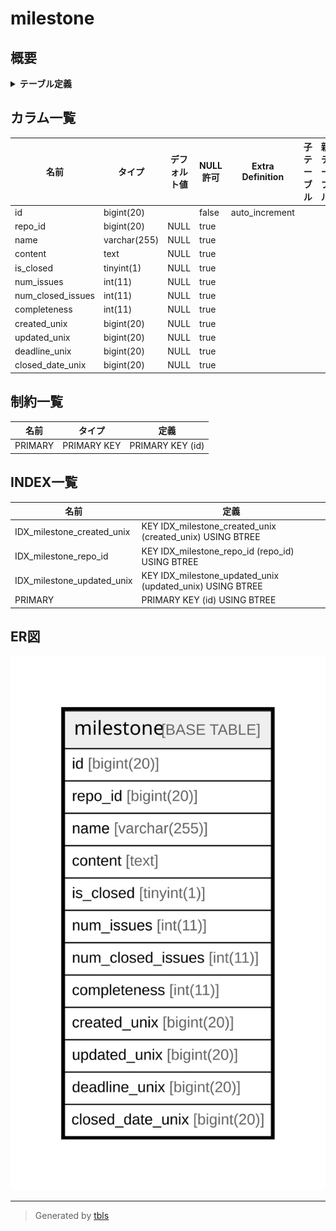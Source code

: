 # milestone

## 概要

<details>
<summary><strong>テーブル定義</strong></summary>

```sql
CREATE TABLE `milestone` (
  `id` bigint(20) NOT NULL AUTO_INCREMENT,
  `repo_id` bigint(20) DEFAULT NULL,
  `name` varchar(255) DEFAULT NULL,
  `content` text DEFAULT NULL,
  `is_closed` tinyint(1) DEFAULT NULL,
  `num_issues` int(11) DEFAULT NULL,
  `num_closed_issues` int(11) DEFAULT NULL,
  `completeness` int(11) DEFAULT NULL,
  `created_unix` bigint(20) DEFAULT NULL,
  `updated_unix` bigint(20) DEFAULT NULL,
  `deadline_unix` bigint(20) DEFAULT NULL,
  `closed_date_unix` bigint(20) DEFAULT NULL,
  PRIMARY KEY (`id`),
  KEY `IDX_milestone_updated_unix` (`updated_unix`),
  KEY `IDX_milestone_repo_id` (`repo_id`),
  KEY `IDX_milestone_created_unix` (`created_unix`)
) ENGINE=InnoDB DEFAULT CHARSET=utf8mb4 ROW_FORMAT=DYNAMIC
```

</details>

## カラム一覧

| 名前                | タイプ          | デフォルト値       | NULL許可   | Extra Definition | 子テーブル      | 親テーブル      | コメント     |
| ----------------- | ------------ | ------------ | -------- | ---------------- | ---------- | ---------- | -------- |
| id                | bigint(20)   |              | false    | auto_increment   |            |            |          |
| repo_id           | bigint(20)   | NULL         | true     |                  |            |            |          |
| name              | varchar(255) | NULL         | true     |                  |            |            |          |
| content           | text         | NULL         | true     |                  |            |            |          |
| is_closed         | tinyint(1)   | NULL         | true     |                  |            |            |          |
| num_issues        | int(11)      | NULL         | true     |                  |            |            |          |
| num_closed_issues | int(11)      | NULL         | true     |                  |            |            |          |
| completeness      | int(11)      | NULL         | true     |                  |            |            |          |
| created_unix      | bigint(20)   | NULL         | true     |                  |            |            |          |
| updated_unix      | bigint(20)   | NULL         | true     |                  |            |            |          |
| deadline_unix     | bigint(20)   | NULL         | true     |                  |            |            |          |
| closed_date_unix  | bigint(20)   | NULL         | true     |                  |            |            |          |

## 制約一覧

| 名前      | タイプ         | 定義               |
| ------- | ----------- | ---------------- |
| PRIMARY | PRIMARY KEY | PRIMARY KEY (id) |

## INDEX一覧

| 名前                         | 定義                                                        |
| -------------------------- | --------------------------------------------------------- |
| IDX_milestone_created_unix | KEY IDX_milestone_created_unix (created_unix) USING BTREE |
| IDX_milestone_repo_id      | KEY IDX_milestone_repo_id (repo_id) USING BTREE           |
| IDX_milestone_updated_unix | KEY IDX_milestone_updated_unix (updated_unix) USING BTREE |
| PRIMARY                    | PRIMARY KEY (id) USING BTREE                              |

## ER図

![er](milestone.svg)

---

> Generated by [tbls](https://github.com/k1LoW/tbls)
